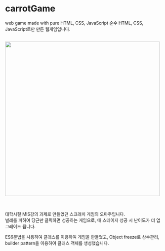 # carrotGame
web game made with pure HTML, CSS, JavaScript
순수 HTML, CSS, JavaScript로만 만든 웹게임입니다.
<br><br>
<div>
<img width="500" src="https://user-images.githubusercontent.com/47317129/100799148-f9134e80-3467-11eb-9af6-427216a05401.PNG" >
</div>


<br><br>
대학시절 MIS강의 과제로 만들었던 스크래치 게임의 오마주입니다.
<br>
벌레를 피하여 당근만 클릭하면 성공하는 게임으로,
매 스테이지 성공 시 난이도가 더 업그레이드 됩니다.

ES6문법을 사용하여 클래스를 이용하여 게임을 만들었고,
Object freeze로 상수관리, builder pattern을 이용하여 클래스 객체를 생성했습니다.
